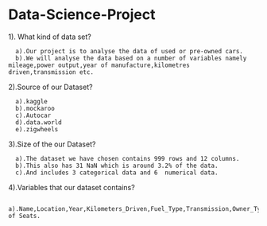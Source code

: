 # Data-Science-Project
1). What kind of data set?

      a).Our project is to analyse the data of used or pre-owned cars.
      b).We will analyse the data based on a number of variables namely mileage,power output,year of manufacture,kilometres driven,transmission etc.

  2).Source of our Dataset?

      a).kaggle 
      b).mockaroo
      c).Autocar
      d).data.world
      e).zigwheels

  3).Size of the our Dataset?

      a).The dataset we have chosen contains 999 rows and 12 columns.
      b).This also has 31 NaN which is around 3.2% of the data. 
      c).And includes 3 categorical data and 6  numerical data.

  4).Variables that our dataset contains?

      a).Name,Location,Year,Kilometers_Driven,Fuel_Type,Transmission,Owner_Type,Mileage,Engine,Power,Number of Seats.
